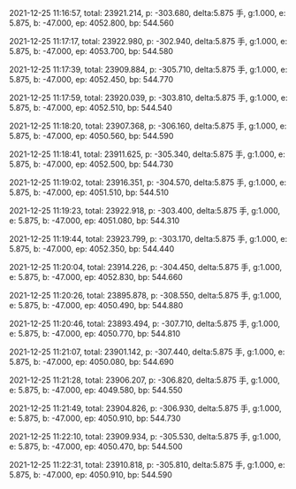 2021-12-25 11:16:57, total: 23921.214, p: -303.680, delta:5.875 手, g:1.000, e: 5.875, b: -47.000, ep: 4052.800, bp: 544.560

2021-12-25 11:17:17, total: 23922.980, p: -302.940, delta:5.875 手, g:1.000, e: 5.875, b: -47.000, ep: 4053.700, bp: 544.580

2021-12-25 11:17:39, total: 23909.884, p: -305.710, delta:5.875 手, g:1.000, e: 5.875, b: -47.000, ep: 4052.450, bp: 544.770

2021-12-25 11:17:59, total: 23920.039, p: -303.810, delta:5.875 手, g:1.000, e: 5.875, b: -47.000, ep: 4052.510, bp: 544.540

2021-12-25 11:18:20, total: 23907.368, p: -306.160, delta:5.875 手, g:1.000, e: 5.875, b: -47.000, ep: 4050.560, bp: 544.590

2021-12-25 11:18:41, total: 23911.625, p: -305.340, delta:5.875 手, g:1.000, e: 5.875, b: -47.000, ep: 4052.500, bp: 544.730

2021-12-25 11:19:02, total: 23916.351, p: -304.570, delta:5.875 手, g:1.000, e: 5.875, b: -47.000, ep: 4051.510, bp: 544.510

2021-12-25 11:19:23, total: 23922.918, p: -303.400, delta:5.875 手, g:1.000, e: 5.875, b: -47.000, ep: 4051.080, bp: 544.310

2021-12-25 11:19:44, total: 23923.799, p: -303.170, delta:5.875 手, g:1.000, e: 5.875, b: -47.000, ep: 4052.350, bp: 544.440

2021-12-25 11:20:04, total: 23914.226, p: -304.450, delta:5.875 手, g:1.000, e: 5.875, b: -47.000, ep: 4052.830, bp: 544.660

2021-12-25 11:20:26, total: 23895.878, p: -308.550, delta:5.875 手, g:1.000, e: 5.875, b: -47.000, ep: 4050.490, bp: 544.880

2021-12-25 11:20:46, total: 23893.494, p: -307.710, delta:5.875 手, g:1.000, e: 5.875, b: -47.000, ep: 4050.770, bp: 544.810

2021-12-25 11:21:07, total: 23901.142, p: -307.440, delta:5.875 手, g:1.000, e: 5.875, b: -47.000, ep: 4050.080, bp: 544.690

2021-12-25 11:21:28, total: 23906.207, p: -306.820, delta:5.875 手, g:1.000, e: 5.875, b: -47.000, ep: 4049.580, bp: 544.550

2021-12-25 11:21:49, total: 23904.826, p: -306.930, delta:5.875 手, g:1.000, e: 5.875, b: -47.000, ep: 4050.910, bp: 544.730

2021-12-25 11:22:10, total: 23909.934, p: -305.530, delta:5.875 手, g:1.000, e: 5.875, b: -47.000, ep: 4050.470, bp: 544.500

2021-12-25 11:22:31, total: 23910.818, p: -305.810, delta:5.875 手, g:1.000, e: 5.875, b: -47.000, ep: 4050.910, bp: 544.590